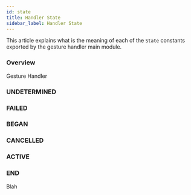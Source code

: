 ```yaml
---
id: state
title: Handler State
sidebar_label: Handler State
---
```


This article explains what is the meaning of each of the `State` constants exported by the gesture handler main module.

### Overview

Gesture Handler

### UNDETERMINED

### FAILED

### BEGAN

### CANCELLED

### ACTIVE

### END

Blah